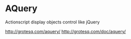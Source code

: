 AQuery
======

Actionscript display objects control like jQuery

http://grotesq.com/aquery/
http://grotesq.com/doc/aquery/